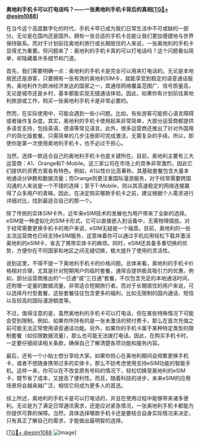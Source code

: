 **奥地利手机卡可以打电话吗？——一张奥地利手机卡背后的真相[[TG💪+ @esim1088](https://t.me/s/esim1088)]**

在当今这个高度数字化的时代，手机卡早已成为我们日常生活中不可或缺的一部分。无论是在国内还是国外，拥有一张合适的手机卡总能让我们更加便捷地与世界保持联系。而对于计划前往奥地利旅行或长期居住的人来说，一张奥地利的手机卡显得尤为重要。但问题来了：奥地利的手机卡真的可以打电话吗？这个问题看似简单，却隐藏着许多细节和门道。

首先，我们需要明确一点：奥地利的手机卡是完全可以用来打电话的。无论是本地居民还是游客，只要拥有一张有效的奥地利SIM卡，就能享受到稳定的语音通话服务。奥地利作为欧洲经济发达的国家之一，其通信网络覆盖范围广、信号质量高，无论是城市还是乡村，基本都能实现无缝通话体验。因此，如果你有计划前往奥地利旅游或工作，购买一张奥地利手机卡是非常必要的。

然而，在实际使用中，可能会遇到一些小问题。比如，有些游客可能担心语言障碍或者操作复杂度。其实，奥地利的手机卡使用起来非常简单，大部分运营商都提供多语言支持，包括英语、德语等常见语言。此外，很多运营商还推出了针对外国用户的简化版套餐，只需简单的几步注册即可完成激活，无需复杂的手续。所以，即使你是第一次使用奥地利手机卡，也不必过于担心。

当然，选择一款适合自己的奥地利手机卡也是关键所在。目前，奥地利主要有三大运营商：A1、Orange和T-Mobile。这三家公司在市场上的竞争非常激烈，因此它们提供的资费方案各有特色。例如，A1以性价比高著称，其基础套餐包含大量本地通话分钟数和数据流量；而Orange则更注重国际漫游服务，对于经常需要跨国沟通的人来说是一个不错的选择；至于T-Mobile，则以其高速稳定的网络连接赢得了众多用户的青睐。因此，在决定购买哪款手机卡之前，建议根据个人需求进行详细对比，找到最适合自己的那一个。

除了传统的实体SIM卡外，近年来eSIM技术的发展也为用户带来了全新的选择。eSIM是一种虚拟化的SIM卡形式，它可以直接嵌入到设备中，无需物理插拔。对于经常需要更换手机卡的用户来说，eSIM无疑是一个福音。目前，奥地利的一些主流运营商也已经支持eSIM服务，这意味着你可以通过手机应用轻松下载并激活奥地利的eSIM卡，省去了携带实体卡的麻烦。同时，eSIM还具备多重切换的优势，方便你在不同国家和地区之间无缝切换，极大提升了使用的灵活性。

说到这里，不得不提一下奥地利手机卡的价格问题。总体来看，奥地利的手机卡价格相对合理，尤其是针对短期用户的临时套餐，通常会提供极具吸引力的优惠。例如，部分运营商推出的“一日通”或“三日通”套餐，不仅包含充足的本地通话时间，还附赠一定量的数据流量，非常适合短期旅行者。而对于长期居住的用户来说，可以选择月付型套餐，这些套餐往往包含更多的福利，比如无限制的国内通话、短信以及较高的国际漫游额度等。

不过，值得注意的是，虽然奥地利的手机卡可以打电话，但在某些特殊情况下可能会受到限制。例如，如果你所持有的是一张未激活的预付费卡，那么在首次充值之前可能无法正常使用语音通话功能。另外，如果你的手机卡属于某种特定类型的限制套餐（如仅限数据流量），那么也可能无法拨打电话。因此，在购买手机卡时，一定要仔细阅读相关条款，确保自己了解清楚各项功能和服务内容。

最后，还有一个小贴士想分享给大家。如果你担心在奥地利期间会频繁更换手机卡，或者不想随身携带过多的实体卡，那么不妨考虑使用支持eSIM功能的智能手机。这样一来，你可以在不改变原有号码的情况下，轻松切换至奥地利的eSIM卡，既节省了成本，又提高了便利性。而且，随着科技的进步，未来eSIM的应用场景将会越来越广泛，相信它将成为更多人的首选。

综上所述，奥地利的手机卡是可以打电话的，并且在使用过程中能够带来诸多便利。无论是为了满足日常通讯需求，还是应对紧急情况，一张奥地利手机卡都能为你提供可靠的保障。当然，具体选择哪款手机卡还是要结合自身实际情况来决定，只有真正了解自己的需求，才能做出最明智的选择。

[[TG💪+ @esim1088](https://t.me/s/esim1088) ![Image](https://i.postimg.cc/4NQfJmqS/Snipaste-2025-05-13-00-14-12.png)]
